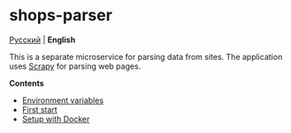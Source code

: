 # shops-parser

[Русский](docs/ru/README.md) | **English**

This is a separate microservice for parsing data from sites.
The application uses [Scrapy](https://scrapy.org/) for parsing web pages.

**Contents**

- [Environment variables](docs/en/enviroment.md)
- [First start](docs/en/first_start.md)
- [Setup with Docker](docs/en/docker.md)